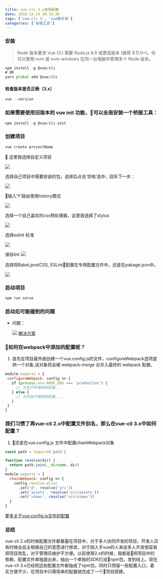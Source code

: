 ```yaml
---
title: vue-cli 3.x使用配置
date: 2018-12-24 20:33:39
tags: ['vue-cli 3', 'vue脚手架']
categories: ['前端工具']
---
```


### 安装

> Node 版本要求
> Vue CLI 需要 Node.js 8.9 或更高版本 (推荐 8.11.0+)。你可以使用 nvm 或 nvm-windows 在同一台电脑中管理多个 Node 版本。

```js
npm install -g @vue/cli
# OR
yarn global add @vue/cli
```

#### 检查版本是否正确（3.x）

```js
vue --version
```

<!-- more -->

### 如果需要使用旧版本的 vue init 功能，可以全局安装一个桥接工具：

```js
npm install -g @vue/cli-init
```

### 创建项目
```js
vue create projectName
```

这里我选择自定义项目

![](/images/cli3/cli1.png)

选择自己项目中需要安装的包，选择后点击‘空格’选中，回车下一步：

![](/images/cli3/cli2.png)

输入‘Y’路由使用history模式

![](/images/cli3/cli3.png)

选择一个自己喜欢的css预处理器，这里我选择了stylus

![](/images/cli3/cli4.png)

选择eslint 标准

![](/images/cli3/cli5.png)

保存lint
![](/images/cli3/cli6.png)

选择将Babel,postCSS, ESLint配置在专用配置文件中，还是在pakage.json中。

![](/images/cli3/cli7.png)

### 启动项目

```js
npm run serve
```

### 启动后可能碰到的问题

* 问题：
  
  ![](/images/cli3/invalid.png)
  [解决方案](https://github.com/webpack/webpack-dev-server/issues/1604)


### 如何在webpack中添加的配置呢？

 1. 首先在项目最外层创建一个vue.config.js的文件，configureWebpack选项提供一个对象,该对象将会被 webpack-merge 合并入最终的 webpack 配置。

 ```js
 module.exports = {
  configureWebpack: config => {
    if (process.env.NODE_ENV === 'production') {
      // 为生产环境修改配置...
    } else {
      // 为开发环境修改配置...
    }
  }
}
 ```

 ### 我们习惯了再vue-cli 2.x中配置文件别名，那么在vue-cli 3.x中如何配置？

1. 还是在vue.config.js 文件中配置chainWebpack对象

```js
const path = require('path')

function resolve(dir) {
  return path.join(__dirname, dir)
}
module.exports = {
  chainWebpack: config => {
    config.resolve.alias
      .set('@', resolve('src'))
      .set('assets', resolve('src/assets'))
      .set('views', resolve('src/views'))
  }
}
```
[更多关于vue.config.js文件的配置](https://cli.vuejs.org/zh/config/#%E5%85%A8%E5%B1%80-cli-%E9%85%8D%E7%BD%AE)

### 总结

vue-cli 2.x的时候配置文件都暴露在项目中，对于多人协同开发的项目，开发人员有时候会自主根据自己的意愿进行修改，对于刚入手vue的人来说多人开发很容易把项目改乱，对于管理员维护不方便。以前使用2.x的时候，我都是把项目中的依赖、配置文件单独提出来，抽出一个单独的SDK打成npm包，发到线上。现在vue-cli 3.x已经把这些配置文件都抽成了npm包，同时只预留一些配置入口，着实方便不少，在项目中只需简单的配置就完成了一个项目搭建。